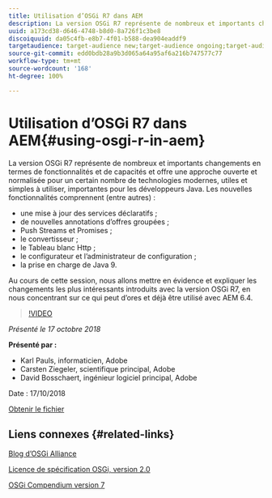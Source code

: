 ```yaml
---
title: Utilisation d’OSGi R7 dans AEM
description: La version OSGi R7 représente de nombreux et importants changements en termes de fonctionnalités et de capacités et offre une approche ouverte et normalisée pour un certain nombre de technologies modernes, utiles et simples à utiliser, importantes pour les développeurs Java.
uuid: a173cd38-d646-4748-b8d0-8a726f1c3be8
discoiquuid: da05c4fb-e8b7-4f01-b588-dea904eaddf9
targetaudience: target-audience new;target-audience ongoing;target-audience upgrader
source-git-commit: edd0bdb28a9b3d065a64a95af6a216b747577c77
workflow-type: tm+mt
source-wordcount: '168'
ht-degree: 100%

---
```


# Utilisation d’OSGi R7 dans AEM{#using-osgi-r-in-aem}

La version OSGi R7 représente de nombreux et importants changements en termes de fonctionnalités et de capacités et offre une approche ouverte et normalisée pour un certain nombre de technologies modernes, utiles et simples à utiliser, importantes pour les développeurs Java.  Les nouvelles fonctionnalités comprennent (entre autres) :

* une mise à jour des services déclaratifs ;
* de nouvelles annotations d’offres groupées ;
* Push Streams et Promises ;
* le convertisseur ;
* le Tableau blanc Http ;
* le configurateur et l’administrateur de configuration ;
* la prise en charge de Java 9.

Au cours de cette session, nous allons mettre en évidence et expliquer les changements les plus intéressants introduits avec la version OSGi R7, en nous concentrant sur ce qui peut d’ores et déjà être utilisé avec AEM 6.4.

>[!VIDEO](https://video.tv.adobe.com/v/25037/?quality=9)

*Présenté le 17 octobre 2018*

**Présenté par :**

* Karl Pauls, informaticien, Adobe
* Carsten Ziegeler, scientifique principal, Adobe
* David Bosschaert, ingénieur logiciel principal, Adobe

Date : 17/10/2018

[Obtenir le fichier](assets/aem-gems-osg-r7inaem-10172018.pdf)

## Liens connexes {#related-links}

[Blog d’OSGi Alliance](https://blog.osgi.org/2018/09/osgi-r7-highlights-blog-series.html)

[Licence de spécification OSGi, version 2.0](https://osgi.org/specification/osgi.core/7.0.0/index.html)

[OSGi Compendium version 7](https://osgi.org/specification/osgi.cmpn/7.0.0/index.html)

<!--
[Get back to the Overview](https://helpx.adobe.com/experience-manager/kt/eseminars/gems/aem-index.html)
-->

